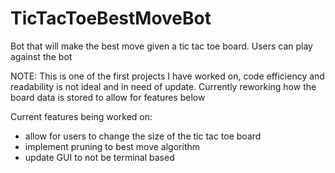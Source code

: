 # TicTacToeBestMoveBot
Bot that will make the best move given a tic tac toe board. Users can play against the bot

NOTE: This is one of the first projects I have worked on, code efficiency and readability is not ideal and in need of update.
Currently reworking how the board data is stored to allow for features below

Current features being worked on:
- allow for users to change the size of the tic tac toe board
- implement pruning to best move algorithm
- update GUI to not be terminal based
